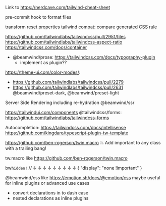 Link to https://nerdcave.com/tailwind-cheat-sheet

pre-commit hook to format files

transform reset properties
tailwind compat: compare generated CSS rule

https://github.com/tailwindlabs/tailwindcss/pull/2951/files
https://github.com/tailwindlabs/tailwindcss-aspect-ratio
https://tailwindcss.com/docs/container

- @beamwind/prose: https://tailwindcss.com/docs/typography-plugin
  - implement as plugin??

https://theme-ui.com/color-modes/:

- https://github.com/tailwindlabs/tailwindcss/pull/2279
- https://github.com/tailwindlabs/tailwindcss/pull/2631
  @beamwind/preset-dark, @beamwind/preset-light

Server Side Rendering including re-hydration
@beamwind/ssr

https://tailwindui.com/components
@tailwindcss/forms: https://github.com/tailwindlabs/tailwindcss-forms

Autocompletion:
https://tailwindcss.com/docs/intellisense
https://github.com/kingdaro/typescript-plugin-tw-template

https://github.com/ben-rogerson/twin.macro
💥 Add important to any class with a trailing bang!

tw.macro like https://github.com/ben-rogerson/twin.macro

bw`hidden!`
// ↓ ↓ ↓ ↓ ↓ ↓ ↓ ↓ ↓
{ "display": "none !important" }

@beamwind/css like https://emotion.sh/docs/@emotion/css
maybe useful for inline plugins or advanced use cases

- convert declarations in to dash case
- nested declarations as inline plugins
